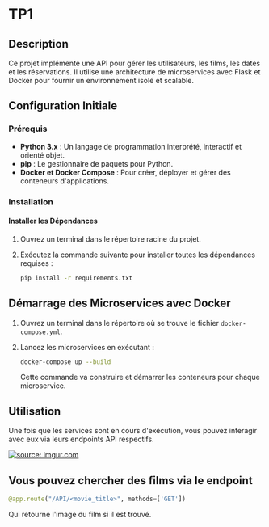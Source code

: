 # TP1

## Description

Ce projet implémente une API pour gérer les utilisateurs, les films, les dates et les réservations. Il utilise une architecture de microservices avec Flask et Docker pour fournir un environnement isolé et scalable.

## Configuration Initiale

### Prérequis

- **Python 3.x** : Un langage de programmation interprété, interactif et orienté objet.
- **pip** : Le gestionnaire de paquets pour Python.
- **Docker et Docker Compose** : Pour créer, déployer et gérer des conteneurs d'applications.

### Installation

#### Installer les Dépendances

1. Ouvrez un terminal dans le répertoire racine du projet.
2. Exécutez la commande suivante pour installer toutes les dépendances requises :

   ```bash
   pip install -r requirements.txt
   ```

## Démarrage des Microservices avec Docker

1. Ouvrez un terminal dans le répertoire où se trouve le fichier `docker-compose.yml`.
2. Lancez les microservices en exécutant :

   ```bash
   docker-compose up --build
   ```

   Cette commande va construire et démarrer les conteneurs pour chaque microservice.

## Utilisation

Une fois que les services sont en cours d'exécution, vous pouvez interagir avec eux via leurs endpoints API respectifs.

<a href="https://imgur.com/0T3sQFZ"><img src="https://i.imgur.com/0T3sQFZ.png" title="source: imgur.com" /></a>

## Vous pouvez chercher des films via le endpoint

```python
@app.route("/API/<movie_title>", methods=['GET'])
```

Qui retourne l'image du film si il est trouvé.
